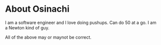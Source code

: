 # About Osinachi

I am a software engineer and I love doing pushups. Can do 50 at a go.
I am a Newton kind of guy.

All of the above may or maynot be correct.